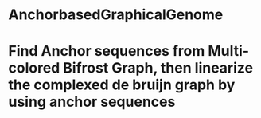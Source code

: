 # AnchorbasedGraphicalGenome

# Find Anchor sequences from Multi-colored Bifrost Graph, then linearize the complexed de bruijn graph by using anchor sequences
